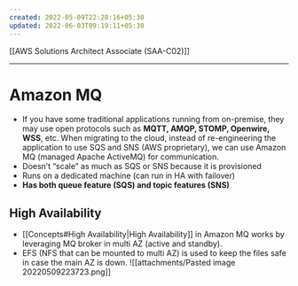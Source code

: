 ```yaml
---
created: 2022-05-09T22:28:16+05:30
updated: 2022-06-03T09:19:11+05:30
---
```

[[AWS Solutions Architect Associate (SAA-C02)]]

---
# Amazon MQ
- If you have some traditional applications running from on-premise, they may use open protocols such as **MQTT, AMQP, STOMP, Openwire, WSS**, etc. When migrating to the cloud, instead of re-engineering the application to use SQS and SNS (AWS proprietary), we can use Amazon MQ (managed Apache ActiveMQ) for communication.
- Doesn’t “scale” as much as SQS or SNS because it is provisioned
- Runs on a dedicated machine (can run in HA with failover)
- **Has both queue feature (SQS) and topic features (SNS)**

## High Availability
- [[Concepts#High Availability|High Availability]] in Amazon MQ works by leveraging MQ broker in multi AZ (active and standby). 
- EFS (NFS that can be mounted to multi AZ) is used to keep the files safe in case the main AZ is down. 
![[attachments/Pasted image 20220509223723.png]]